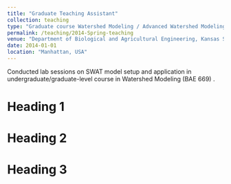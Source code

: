 ```yaml
---
title: "Graduate Teaching Assistant"
collection: teaching
type: "Graduate course Watershed Modeling / Advanced Watershed Modeling BAE 669/869"
permalink: /teaching/2014-Spring-teaching
venue: "Department of Biological and Agricultural Engineering, Kansas State University"
date: 2014-01-01
location: "Manhattan, USA"
---
```


Conducted lab sessions on SWAT model setup and application in undergraduate/graduate-level course in Watershed Modeling (BAE 669) .

Heading 1
======

Heading 2
======

Heading 3
======